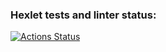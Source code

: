 ### Hexlet tests and linter status:
[![Actions Status](https://github.com/kotyasher/frontend-project-46/actions/workflows/hexlet-check.yml/badge.svg)](https://github.com/kotyasher/frontend-project-46/actions)